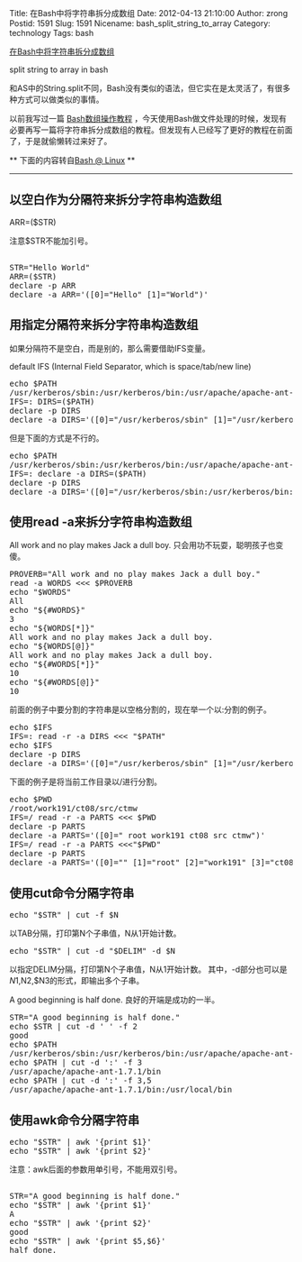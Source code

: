Title: 在Bash中将字符串拆分成数组
Date: 2012-04-13 21:10:00
Author: zrong
Postid: 1591
Slug: 1591
Nicename: bash_split_string_to_array
Category: technology
Tags: bash

[在Bash中将字符串拆分成数组](http://zengrong.net/post/1591.htm)

split string to array in bash

和AS中的String.split不同，Bash没有类似的语法，但它实在是太灵活了，有很多种方式可以做类似的事情。

以前我写过一篇 [Bash数组操作教程][1] ，今天使用Bash做文件处理的时候，发现有必要再写一篇将字符串拆分成数组的教程。但发现有人已经写了更好的教程在前面了，于是就偷懒转过来好了。<!--more-->

** 下面的内容转自[Bash @ Linux][2] **
<hr>

## 以空白作为分隔符来拆分字符串构造数组

ARR=($STR)

注意$STR不能加引号。

<pre lang="sh"> 
STR="Hello World" 
ARR=($STR) 
declare -p ARR 
declare -a ARR='([0]="Hello" [1]="World")'
</pre>
 
## 用指定分隔符来拆分字符串构造数组

如果分隔符不是空白，而是别的，那么需要借助IFS变量。

default IFS (Internal Field Separator, which is space/tab/new line)
 
<pre lang="sh">
echo $PATH 
/usr/kerberos/sbin:/usr/kerberos/bin:/usr/apache/apache-ant-1.7.1/bin:/usr/local/sbin:/usr/local/bin:/sbin:/bin:/usr/sbin:/usr/bin:/root/bin
IFS=: DIRS=($PATH) 
declare -p DIRS   
declare -a DIRS='([0]="/usr/kerberos/sbin" [1]="/usr/kerberos/bin" [2]="/usr/apache/apache-ant-1.7.1/bin" [3]="/usr/local/sbin" [4]="/usr/local/bin" [5]="/sbin" [6]="/bin" [7]="/usr/sbin" [8]="/usr/bin" [9]="/root/bin")'
</pre>
 
但是下面的方式是不行的。

<pre lang="sh">
echo $PATH 
/usr/kerberos/sbin:/usr/kerberos/bin:/usr/apache/apache-ant-1.7.1/bin:/usr/local/sbin:/usr/local/bin:/sbin:/bin:/usr/sbin:/usr/bin:/root/bin
IFS=: declare -a DIRS=($PATH) 
declare -p DIRS 
declare -a DIRS='([0]="/usr/kerberos/sbin:/usr/kerberos/bin:/usr/apache/apache-ant-1.7.1/bin:/usr/local/sbin:/usr/local/bin:/sbin:/bin:/usr/sbin:/usr/bin:/root/bin")'
</pre>
 
## 使用read -a来拆分字符串构造数组

All work and no play makes Jack a dull boy.
只会用功不玩耍，聪明孩子也变傻。

<pre lang="sh">
PROVERB="All work and no play makes Jack a dull boy." 
read -a WORDS <<< $PROVERB 
echo "$WORDS" 
All
echo "${#WORDS}" 
3
echo "${WORDS[*]}" 
All work and no play makes Jack a dull boy.
echo "${WORDS[@]}" 
All work and no play makes Jack a dull boy.
echo "${#WORDS[*]}" 
10
echo "${#WORDS[@]}" 
10
</pre>
 
前面的例子中要分割的字符串是以空格分割的，现在举一个以:分割的例子。

<pre lang="BASH">
echo $IFS 
IFS=: read -r -a DIRS <<< "$PATH" 
echo $IFS 
declare -p DIRS 
declare -a DIRS='([0]="/usr/kerberos/sbin" [1]="/usr/kerberos/bin" [2]="/usr/apache/apache-ant-1.7.1/bin" [3]="/usr/local/sbin" [4]="/usr/local/bin" [5]="/sbin" [6]="/bin" [7]="/usr/sbin" [8]="/usr/bin" [9]="/root/bin")'
</pre>
 
下面的例子是将当前工作目录以/进行分割。

<pre lang="sh">
echo $PWD 
/root/work191/ct08/src/ctmw
IFS=/ read -r -a PARTS <<< $PWD 
declare -p PARTS 
declare -a PARTS='([0]=" root work191 ct08 src ctmw")'
IFS=/ read -r -a PARTS <<<"$PWD" 
declare -p PARTS                 
declare -a PARTS='([0]="" [1]="root" [2]="work191" [3]="ct08" [4]="src" [5]="ctmw")'
</pre>
 
## 使用cut命令分隔字符串

<pre lang="sh">
echo "$STR" | cut -f $N
</pre>

以TAB分隔，打印第N个子串值，N从1开始计数。

<pre lang="sh">
echo "$STR" | cut -d "$DELIM" -d $N
</pre>

以指定DELIM分隔，打印第N个子串值，N从1开始计数。
其中，-d部分也可以是$N1,$N2,$N3的形式，即输出多个子串。
 
A good beginning is half done.
良好的开端是成功的一半。
 
<pre lang="sh">
STR="A good beginning is half done." 
echo $STR | cut -d ' ' -f 2          
good
echo $PATH 
/usr/kerberos/sbin:/usr/kerberos/bin:/usr/apache/apache-ant-1.7.1/bin:/usr/local/sbin:/usr/local/bin:/sbin:/bin:/usr/sbin:/usr/bin:/root/bin
echo $PATH | cut -d ':' -f 3 
/usr/apache/apache-ant-1.7.1/bin
echo $PATH | cut -d ':' -f 3,5 
/usr/apache/apache-ant-1.7.1/bin:/usr/local/bin
</pre>
 
## 使用awk命令分隔字符串

<pre lang="bash">
echo "$STR" | awk '{print $1}'
echo "$STR" | awk '{print $2}'
</pre>

注意：awk后面的参数用单引号，不能用双引号。

<pre lang="sh"> 
STR="A good beginning is half done." 
echo "$STR" | awk '{print $1}' 
A
echo "$STR" | awk '{print $2}' 
good
echo "$STR" | awk '{print $5,$6}' 
half done.
</pre>

[1]: http://zengrong.net/post/1518.htm
[2]: http://codingstandards.iteye.com/blog/1164910
